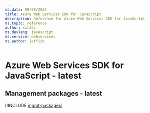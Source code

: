 ```yaml
---
ms.data: 09/09/2022
title: Azure Web Services SDK for JavaScript
description: Reference for Azure Web Services SDK for JavaScript
ms.topic: reference
author: xirzec
ms.devlang: javascript
ms.service: webservices
ms.author: jeffish
---
```

# Azure Web Services SDK for JavaScript - latest

## Management packages - latest
[!INCLUDE [mgmt-packages](web-services-mgmt-index.md)]